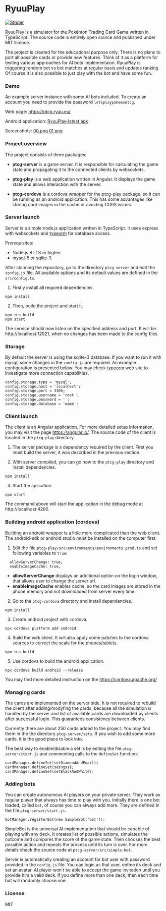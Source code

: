 # RyuuPlay

[![Strider](https://strider.kuro.ryuu.eu/keeshii/ryuu-play/badge?branch=master)](https://strider.kuro.ryuu.eu/keeshii/ryuu-play/badge?branch=master)

RyuuPlay is a simulator for the Pokémon Trading Card Game written in TypeScript. The source code is entirely open source and published under MIT licence.

The project is created for the educational purpose only. There is no plans to port all possible cards or provide new features.
Think of it as a platform for testing various approaches for AI bots implementaion. RyuuPlay is triggering random bot vs bot
matches at regular basis and updates ranking. Of course it is also possible to just play with the bot and have some fun.

### Demo

An example server instance with some AI bots included. To create an account you need to provide the password `letsplaypokemontcg`.

Web page:
https://ptcg.ryuu.eu/

Android application:
[RyuuPlay-latest.apk](https://ptcg.ryuu.eu/RyuuPlay-latest.apk)

Screenshots:
[00.png](https://github.com/keeshii/ryuu-play/raw/master/fastlane/metadata/android/en-US/images/phoneScreenshots/00.png)
[01.png](https://github.com/keeshii/ryuu-play/raw/master/fastlane/metadata/android/en-US/images/phoneScreenshots/01.png)

### Project overview

The project consists of three packages:

* **ptcg-server** is a game server. It is responsible for calculating the game state and propagating it to the connected clients by websockets.

* **ptcg-play** is a web application written in Angular. It displays the game state and allows interaction with the server.

* **ptcg-cordova** is a cordova wrapper for the ptcg-play package, so it can be running as an android application. This has some advantages like storing card images in the cache or avoiding CORS issues.

### Server launch

Server is a simple node.js application written in TypeScript. It uses express with websockets and [typeorm](https://typeorm.io/#/) for database access.

Prerequisites:
* Node.js 8 LTS or higher
* mysql-5 or sqlite-3

After clonning the repository, go to the directory `ptcg-server` and edit the `config.js` file. All available options and its default values are defined in the `src/config.ts`.

1. Firstly install all required dependencies.

```
npm install
```

2. Then, build the project and start it.

```
npm run build
npm start
```

The service should now listen on the specified address and port. It will be http://localhost:12021, when no changes has been made to the config files.

### Storage

By default the server is using the sqlite-3 database. If you want to run it with mysql, some changes in the `config.js` are required. An example configuration is presented below. You may check [typeorm](https://typeorm.io/#/) web site to investigate more connection capabilities.

```
config.storage.type = 'mysql';
config.storage.host = 'localhost';
config.storage.port = 3306;
config.storage.username = 'root';
config.storage.password = '';
config.storage.database = 'name';
```

### Client launch

The client is an Angular application. For more detailed setup information, you may visit the page https://angular.io/. The source code of the client is located in the `ptcg-play` directory.

1. The server package is a dependency required by the client. First you must build the server, it was described in the previous section.

2. With server compiled, you can go now to the `ptcg-play` directory and install dependencies.

```
npm install
```

3. Start the aplication.

```
npm start
```

The command above will start the application in the debug mode at http://localhost:4200.

### Building android application (cordova)

Building an android wrapper is a little more complicated than the web client. The android-sdk or android studio must be installed on the computer first.

1. Edit the file `ptcg-play/src/environments/environments.prod.ts` and set following variables to `true`:

```
  allowServerChange: true,
  enableImageCache: true,
```

* **allowServerChange** displays an additional option on the login window, that allows user to change the server url.
* **enableImageCache** enables cache, so the card images are stored in the phone memory and not downloaded from server every time.


2. Go to the `ptcg-cordova` directory and install dependencies.

```
npm install
```

3. Create android project with cordova.

```
npx cordova platform add android
```

4. Build the web client. It will also apply some patches to the cordova sources to correct the scale for the phones/tablets.

```
npm run build
```

5. Use cordova to build the android application.

```
npx cordova build android --release
```

You may find more detailed instruction on the https://cordova.apache.org/


### Managing cards

The cards are implemented on the server side. It is not required to rebuild the client after adding/modyfing the cards, because all the simulation is handled by the server and list of available cards are downloaded by clients after successful login. This guarantees consistency between clients.

Currently there are about 250 cards added to the project. You may find them in the the directory `ptcg-server/sets`. If you wish to add some more cards, it is the good place to look into.

The best way to enable/disable a set is by editing the file `ptcg-server/start.js` and commenting calls to the `defineSet` function:
```
cardManager.defineSet(setDiamondAndPearl);
cardManager.defineSet(setHgss);
cardManager.defineSet(setBlackAndWhite);
```

### Adding bots

You can create autonomous AI players on your private server. They work as regular player that always has time to play with you. Initially there is one bot loaded, called `bot`, of course you can always add more. They are defined in the file `ptcg-server/start.js`.

```
botManager.registerBot(new SimpleBot('bot'));
```

SimpleBot is the universal AI implementation that should be capable of playing with any deck. It creates list of possible actions, simulates the outcome and compares the score of the game state. Then chooses the best possible action and repeats the process until its turn is over. For more details check the source code at `ptcg-server/src/simple-bot`.

Server is automatically creating an account for bot user with password provided in the `config.js` file. You can login as that user, define its deck and set an avatar. AI player won't be able to accept the game invitation until you provide him a valid deck. If you define more than one deck, then each time bot will randomly choose one.

### License

MIT
